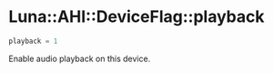 # Luna::AHI::DeviceFlag::playback

```c++
playback = 1
```

Enable audio playback on this device. 

